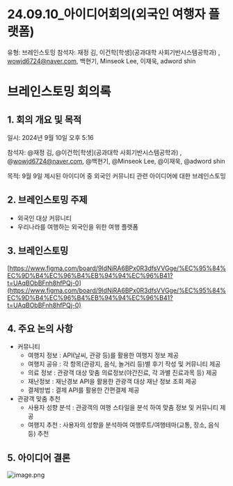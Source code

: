 # 24.09.10_아이디어회의(외국인 여행자 플랫폼)

유형: 브레인스토밍
참석자: 재정 김, 이건학[학생](공과대학 사회기반시스템공학과) ‍, wowjd6724@naver.com, 백현기, Minseok Lee, 이재욱, adword shin

# 브레인스토밍 회의록

## 1. 회의 개요 및 목적

일시: 2024년 9월 10일 오후 5:16

참석자: @재정 김, @이건학[학생](공과대학 사회기반시스템공학과) ‍, @wowjd6724@naver.com, @백현기, @Minseok Lee, @이재욱, @adword shin

목적: 9월 9일 제시된 아이디어 중 외국인 커뮤니티 관련 아이디어에 대한 브레인스토밍 

## 2. 브레인스토밍 주제

- 외국인 대상 커뮤니티
- 우리나라를 여행하는 외국인을 위한 여행 플랫폼

## 3. 브레인스토밍

[https://www.figma.com/board/9IdNiRA6BPx0R3dfsVVGge/%EC%95%84%EC%9D%B4%EC%96%B4%EB%94%94%EC%96%B41?t=UAqBObBFnh8hfPQj-0](https://www.figma.com/board/9IdNiRA6BPx0R3dfsVVGge/%EC%95%84%EC%9D%B4%EC%96%B4%EB%94%94%EC%96%B41?t=UAqBObBFnh8hfPQj-0)

## 4. 주요 논의 사항

- 커뮤니티
    - 여행지 정보 : API(날씨, 관광 등)를 활용한 여행지 정보 제공
    - 여행지 공유 : 각 항목(관광지, 음식, 놀거리 등)별 후기 작성 및 커뮤니티 제공
    - 의료 정보 : 관광객 대상 맞춤 의료정보(야간진료, 각 과별 진료과목 등) 제공
    - 재난정보 : 재난경보 API을 활용한 관광객 대상 재난 정보 조회 제공
    - 결제방법 : 결제 API를 활용한 간편결제 제공
- 관광객 맞춤 추천
    - 사용자 성향 분석 : 관광객의 여행 스타일을 분석 하여 맞춤 정보 및 커뮤니티 제공
    - 여행지 추천 : 사용자의 성향을 분석하여 여행루트/여행테마(교통, 장소, 음식 등) 추천

## 5. 아이디어 결론

![image.png](24%2009%2010_%E1%84%8B%E1%85%A1%E1%84%8B%E1%85%B5%E1%84%83%E1%85%B5%E1%84%8B%E1%85%A5%E1%84%92%E1%85%AC%E1%84%8B%E1%85%B4(%E1%84%8B%E1%85%AC%E1%84%80%E1%85%AE%E1%86%A8%E1%84%8B%E1%85%B5%E1%86%AB%20%E1%84%8B%E1%85%A7%E1%84%92%E1%85%A2%E1%86%BC%E1%84%8C%E1%85%A1%20%E1%84%91%E1%85%B3%E1%86%AF%E1%84%85%E1%85%A2%E1%86%BA%E1%84%91%E1%85%A9%E1%86%B7)%201af78af1674648079a0105d9434befff/image.png)
